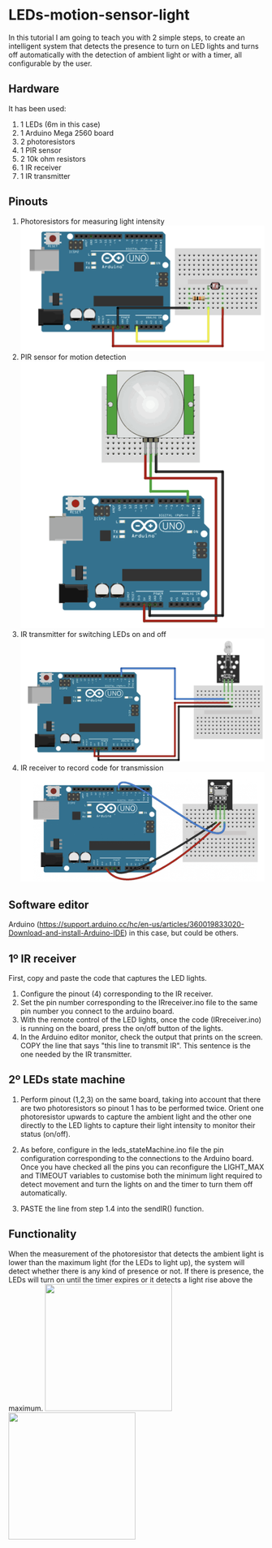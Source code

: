 # LEDs-motion-sensor-light

In this tutorial I am going to teach you with 2 simple steps, to create an intelligent system that detects the presence to turn on LED lights and turns off automatically with the detection of ambient light or with a timer, all configurable by the user.

## Hardware 
It has been used:
1. 1 LEDs (6m in this case)
2. 1 Arduino Mega 2560 board
3. 2 photoresistors
4. 1 PIR sensor
5. 2 10k ohm resistors
6. 1 IR receiver
7. 1 IR transmitter

## Pinouts
1. Photoresistors for measuring light intensity
![alt text](https://github.com/mksoz/LEDs-motion-sensor-light/blob/main/pngs/photores_pinout.png?raw=true)
2. PIR sensor for motion detection
![alt text](https://github.com/mksoz/LEDs-motion-sensor-light/blob/main/pngs/pir_pinout.png?raw=true)
3. IR transmitter for switching LEDs on and off
![alt text](https://github.com/mksoz/LEDs-motion-sensor-light/blob/main/pngs/transm_pinout.png?raw=true)
4. IR receiver to record code for transmission
![alt text](https://github.com/mksoz/LEDs-motion-sensor-light/blob/main/pngs/rec_pinout.png?raw=true)
## Software editor
Arduino (https://support.arduino.cc/hc/en-us/articles/360019833020-Download-and-install-Arduino-IDE) in this case, but could be others. 

## 1º IR receiver
First, copy and paste the code that captures the LED lights. 
1. Configure the pinout (4) corresponding to the IR receiver.  
2. Set the pin number corresponding to the IRreceiver.ino file to the same pin number you connect to the arduino board.
3. With the remote control of the LED lights, once the code (IRreceiver.ino) is running on the board, press the on/off button of the lights.
4. In the Arduino editor monitor, check the output that prints on the screen. COPY the line that says "this line to transmit IR". This sentence is the one needed by the IR transmitter.

## 2º LEDs state machine
1. Perform pinout (1,2,3) on the same board, taking into account that there are two photoresistors so pinout 1 has to be performed twice. Orient one photoresistor upwards to capture the ambient light and the other one directly to the LED lights to capture their light intensity to monitor their status (on/off).

2. As before, configure in the leds_stateMachine.ino file the pin configuration corresponding to the connections to the Arduino board. Once you have checked all the pins you can reconfigure the LIGHT_MAX and TIMEOUT variables to customise both the minimum light required to detect movement and turn the lights on and the timer to turn them off automatically.

3. PASTE the line from step 1.4 into the sendIR() function.

## Functionality
When the measurement of the photoresistor that detects the ambient light is lower than the maximum light (for the LEDs to light up), the system will detect whether there is any kind of presence or not.
If there is presence, the LEDs will turn on until the timer expires or it detects a light rise above the maximum.
<img src="https://github.com/mksoz/LEDs-motion-sensor-light/blob/main/pngs/demo1.gif" width="250" height="250"/>
<img src="https://github.com/mksoz/LEDs-motion-sensor-light/blob/main/pngs/demo2.gif" width="250" height="250"/>


